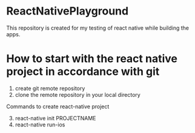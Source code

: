 # ReactNativePlayground
This repository is created for my testing of react native while building the apps.

# How to start with the react native project in accordance with git
1. create git remote repository
2. clone the remote repository in your local directory

Commands to create react-native project

3. react-native init PROJECTNAME
4. react-native run-ios

